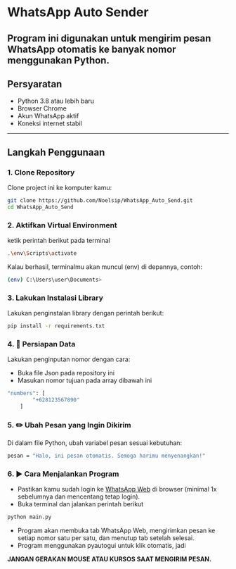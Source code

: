# WhatsApp Auto Sender

Program ini digunakan untuk mengirim **pesan WhatsApp otomatis** ke **banyak nomor** menggunakan Python.
---

## Persyaratan

- Python 3.8 atau lebih baru
- Browser Chrome
- Akun WhatsApp aktif
- Koneksi internet stabil

---

## Langkah Penggunaan

### 1. Clone Repository
Clone project ini ke komputer kamu:

```bash
git clone https://github.com/Noelsip/WhatsApp_Auto_Send.git
cd WhatsApp_Auto_Send
```

### 2. Aktifkan Virtual Environment
ketik perintah berikut pada terminal

```bash
.\env\Scripts\activate
```

Kalau berhasil, terminalmu akan muncul (env) di depannya, contoh:

```bash
(env) C:\Users\user\Documents>
```

### 3. Lakukan Instalasi Library
Lakukan penginstalan library dengan perintah berikut:

```bash
pip install -r requirements.txt
```

### 4. 📝 Persiapan Data
Lakukan penginputan nomor dengan cara:
- Buka file Json pada repository ini
- Masukan nomor tujuan pada array dibawah ini

```bash
"numbers": [
        "+628123567890"
    ]
```

### 5. ✏️ Ubah Pesan yang Ingin Dikirim
Di dalam file Python, ubah variabel pesan sesuai kebutuhan:

```bash
pesan = "Halo, ini pesan otomatis. Semoga harimu menyenangkan!"
```

### 6. ▶️ Cara Menjalankan Program
- Pastikan kamu sudah login ke [WhatsApp Web](https://web.whatsapp.com/)
 di browser (minimal 1x sebelumnya dan mencentang tetap login).
- Buka terminal dan jalankan perintah berikut

```bash
python main.py
```

- Program akan membuka tab WhatsApp Web, mengirimkan pesan ke setiap nomor satu per satu, dan menutup tab setelah selesai.
- Program menggunakan pyautogui untuk klik otomatis, jadi 

**JANGAN GERAKAN MOUSE ATAU KURSOS SAAT MENGIRIM PESAN.**
